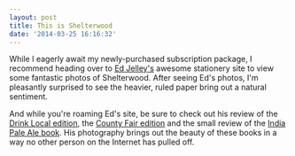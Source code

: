 ```yaml
---
layout: post
title: This is Shelterwood
date: '2014-03-25 16:16:32'
---
```


<p>While I eagerly await my newly-purchased subscription package, I recommend heading over to <a href="http://edjelley.com">Ed Jelley's</a> awesome stationery site to view some fantastic photos of Shelterwood. After seeing Ed's photos, I'm pleasantly surprised to see the heavier, ruled paper bring out a natural sentiment. </p>

<p>And while you're roaming Ed's site, be sure to check out his review of the <a href="http://edjelley.com/2013/10/09/field-notes-drink-local-edition-2013/">Drink Local edition</a>, the <a href="http://edjelley.com/2013/12/06/field-notes-county-fair-review/?relatedposts_hit=1&amp;relatedposts_origin=3040&amp;relatedposts_position=0">County Fair edition</a> and the small review of the <a href="http://edjelley.com/2014/01/31/field-notes-colors-edition-update-and-why-i-now-like-orange/?relatedposts_hit=1&amp;relatedposts_origin=3040&amp;relatedposts_position=2">India Pale Ale book</a>. His photography brings out the beauty of these books in a way no other person on the Internet has pulled off.  </p>